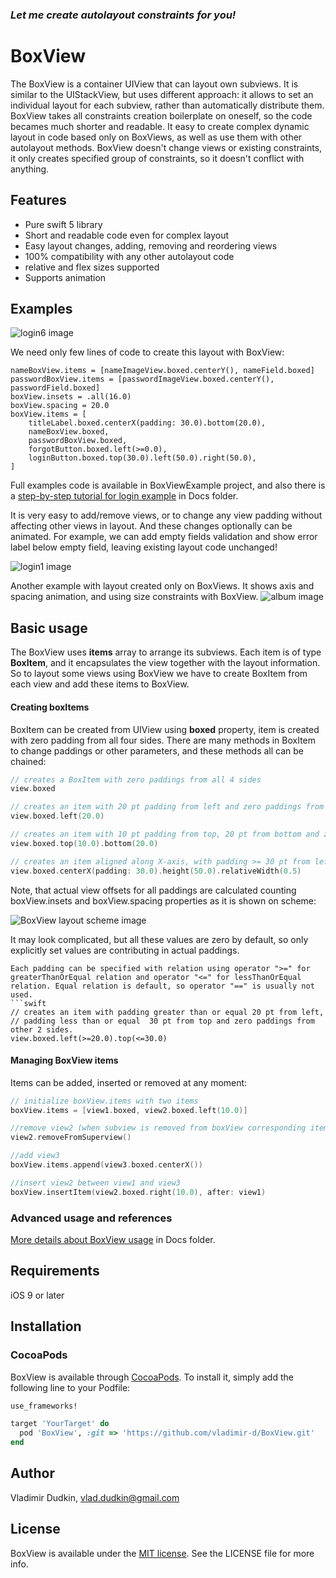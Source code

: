 
### *Let me create autolayout constraints for you!*

# BoxView
The BoxView is a container UIView that can layout own subviews.
It is similar to the UIStackView, but uses different approach: it allows to set an individual layout for each subview, rather than automatically distribute them.
BoxView takes all constraints creation boilerplate on oneself, so the code becames much shorter and readable.
It easy to create complex dynamic layout in code based only on BoxViews, as well as use them with other autolayout methods.
BoxView doesn't change views or existing constraints, it only creates specified group of constraints, so it doesn't conflict with anything.

## Features
- Pure swift 5 library
- Short and readable code even for complex layout
- Easy layout changes, adding, removing and reordering views
- 100% compatibility with any other autolayout code
- relative and flex sizes supported
- Supports animation

## Examples

![login6 image](https://github.com/vladimir-d/BoxView/blob/master/Docs/Images/login6.png?raw=true)

We need only few lines of code to create this layout with BoxView:
```
nameBoxView.items = [nameImageView.boxed.centerY(), nameField.boxed]
passwordBoxView.items = [passwordImageView.boxed.centerY(), passwordField.boxed]
boxView.insets = .all(16.0)
boxView.spacing = 20.0
boxView.items = [
    titleLabel.boxed.centerX(padding: 30.0).bottom(20.0),
    nameBoxView.boxed,
    passwordBoxView.boxed,
    forgotButton.boxed.left(>=0.0),
    loginButton.boxed.top(30.0).left(50.0).right(50.0),
]
```
Full examples code is available in BoxViewExample project, and also there is a [step-by-step tutorial for login example](https://github.com/vladimir-d/BoxView/blob/master/Docs/login.md) in Docs folder.

It is very easy to add/remove views, or to change any view padding without affecting other views in layout.
And these changes optionally can be animated. For example, we can add empty fields validation and show error label below empty field, leaving existing layout code unchanged!

![login1 image](https://github.com/vladimir-d/BoxView/blob/master/Docs/Images/login7.gif?raw=true)

Another example with layout created only on BoxViews. It shows axis and spacing animation, and using size constraints with BoxView. 
![album image](https://github.com/vladimir-d/BoxView/blob/master/Docs/Images/album.gif?raw=true)

## Basic usage

The BoxView uses **items** array to arrange its subviews. Each item is of type **BoxItem**, and it encapsulates the view together with the layout information. So to layout some views using BoxView we have to create BoxItem from each view and add these items to BoxView. 

####  Creating boxItems
BoxItem can be created from UIView using **boxed** property, item is created with zero padding from all four sides.
There are many methods in BoxItem to change paddings or other parameters, and these methods all can be chained:

```swift
// creates a BoxItem with zero paddings from all 4 sides
view.boxed

// creates an item with 20 pt padding from left and zero paddings from other 3 sides.
view.boxed.left(20.0)

// creates an item with 10 pt padding from top, 20 pt from bottom and zero paddings from other 2 sides.
view.boxed.top(10.0).bottom(20.0) 

// creates an item aligned along X-axis, with padding >= 30 pt from left and right sides, top and bottom padding are zero, view height is equal 50 pt, width is half of superview width.
view.boxed.centerX(padding: 30.0).height(50.0).relativeWidth(0.5)
```

Note, that actual view offsets for all paddings are calculated counting boxView.insets and boxView.spacing properties as it is shown on scheme:

![BoxView layout scheme image](https://github.com/vladimir-d/BoxView/blob/master/Docs/Images/boxLayout.png?raw=true)

It may look complicated, but all these values are zero by default, so only explicitly set values are contributing in actual paddings.  

```
Each padding can be specified with relation using operator ">=" for greaterThanOrEqual relation and operator "<=" for lessThanOrEqual relation. Equal relation is default, so operator "==" is usually not used.
```swift
// creates an item with padding greater than or equal 20 pt from left,
// padding less than or equal  30 pt from top and zero paddings from other 2 sides. 
view.boxed.left(>=20.0).top(<=30.0)
```

####  Managing BoxView items

Items can be added, inserted or removed at any moment:
```swift
// initialize boxView.items with two items 
boxView.items = [view1.boxed, view2.boxed.left(10.0)]

//remove view2 (when subview is removed from boxView corresponding item is also removed)
view2.removeFromSuperview()

//add view3 
boxView.items.append(view3.boxed.centerX())

//insert view2 between view1 and view3 
boxView.insertItem(view2.boxed.right(10.0), after: view1)
```
### Advanced usage and references
 [More details about BoxView usage](https://github.com/vladimir-d/BoxView/blob/master/Docs/references.md) in Docs folder.

## Requirements

iOS 9 or later

## Installation

### CocoaPods

BoxView is available through [CocoaPods](http://cocoapods.org). To install
it, simply add the following line to your Podfile:

```ruby
use_frameworks!

target 'YourTarget' do
  pod 'BoxView', :git => 'https://github.com/vladimir-d/BoxView.git'
end

```


## Author

Vladimir Dudkin, vlad.dudkin@gmail.com

## License

[MIT]: http://www.opensource.org/licenses/mit-license.php

BoxView is available under the [MIT license][MIT]. See the LICENSE file for more info.
